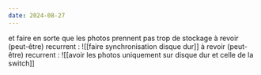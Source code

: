 ```yaml
---
date: 2024-08-27
---
```

et faire en sorte que les photos prennent pas trop de stockage
à revoir (peut-être) recurrent : 
![[faire synchronisation disque dur]]
à revoir (peut-être) recurrent : 
![[avoir les photos uniquement sur disque dur et celle de la switch]]